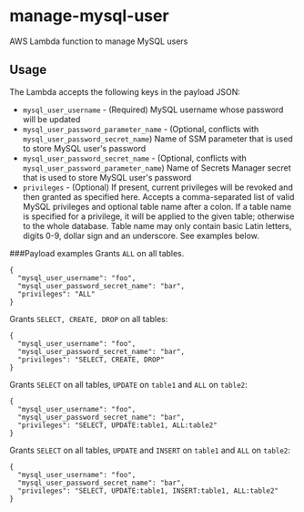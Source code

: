 # manage-mysql-user
AWS Lambda function to manage MySQL users

## Usage
The Lambda accepts the following keys in the payload JSON:   
* `mysql_user_username` - (Required) MySQL username whose password will be updated
* `mysql_user_password_parameter_name` - (Optional, conflicts with `mysql_user_password_secret_name`) Name of SSM parameter that is used to store MySQL user's password
* `mysql_user_password_secret_name` - (Optional, conflicts with `mysql_user_password_parameter_name`) Name of Secrets Manager secret that is used to store MySQL user's password
* `privileges` - (Optional) If present, current privileges will be revoked and then granted as specified here. Accepts a comma-separated list of valid MySQL privileges and optional table name after a colon. If a table name is specified for a privilege, it will be applied to the given table; otherwise to the whole database. Table name may only contain basic Latin letters, digits 0-9, dollar sign and an underscore. See examples below.

###Payload examples
Grants `ALL` on all tables.  
```
{
  "mysql_user_username": "foo",
  "mysql_user_password_secret_name": "bar",
  "privileges": "ALL"
}
```

Grants `SELECT, CREATE, DROP` on all tables: 
```
{
  "mysql_user_username": "foo",
  "mysql_user_password_secret_name": "bar",
  "privileges": "SELECT, CREATE, DROP"
}
```

Grants `SELECT` on all tables, `UPDATE` on `table1` and `ALL` on `table2`: 
```
{
  "mysql_user_username": "foo",
  "mysql_user_password_secret_name": "bar",
  "privileges": "SELECT, UPDATE:table1, ALL:table2"
}
```

Grants `SELECT` on all tables, `UPDATE` and `INSERT` on `table1` and `ALL` on `table2`: 
```
{
  "mysql_user_username": "foo",
  "mysql_user_password_secret_name": "bar",
  "privileges": "SELECT, UPDATE:table1, INSERT:table1, ALL:table2"
}
```
